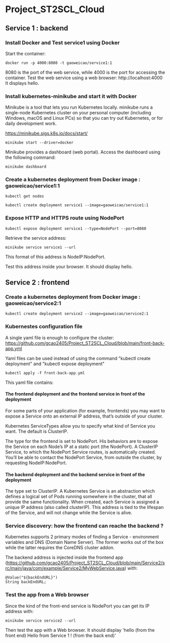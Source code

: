 # Project_ST2SCL_Cloud

## Service 1 : backend

### Install Docker and Test service1 using Docker

Start the container: 

```
docker run -p 4000:8080 -t gaoweicao/service1:1
```

8080 is the port of the web service, while 4000 is the port for accessing the container. Test the web service using a web browser: http://localhost:4000 It displays hello.

### Install kubernetes-minikube and start it with Docker

Minikube is a tool that lets you run Kubernetes locally. 
minikube runs a single-node Kubernetes cluster on your personal computer (including Windows, macOS and Linux PCs) so that you can try out Kubernetes, or for daily development work.

https://minikube.sigs.k8s.io/docs/start/

```
minikube start --driver=docker
```

Minikube provides a dashboard (web portal). Access the dashboard using the following command:

```
minikube dashboard
```

### Create a kubernetes deployment from Docker image : gaoweicao/service1:1

```
kubectl get nodes

kubectl create deployment service1 --image=gaoweicao/service1:1

```

### Expose HTTP and HTTPS route using NodePort

```
kubectl expose deployment service1 --type=NodePort --port=8080
```

Retrieve the service address: 

```
minikube service service1 --url
```

This format of this address is NodeIP:NodePort.

Test this address inside your browser. It should display hello.

## Service 2 : frontend

### Create a kubernetes deployment from Docker image : gaoweicao/service2:1

```
kubectl create deployment service2 --image=gaoweicao/service2:1
```

### Kubernestes configuration file

A single yaml file is enough to configure the cluster: https://github.com/gcao2405/Project_ST2SCL_Cloud/blob/main/front-back-app.yml

Yaml files can be used instead of using the command "kubectl create deployment" and "kubectl expose deployment"

```
kubectl apply -f front-back-app.yml
```

This yaml file contains:

#### The frontend deployment and the frontend service in front of the deployment

For some parts of your application (for example, frontends) you may want to expose a Service onto an external IP address, that’s outside of your cluster.

Kubernetes ServiceTypes allow you to specify what kind of Service you want. The default is ClusterIP.

The type for the frontend is set to NodePort. His behaviors are to expose the Service on each Node’s IP at a static port (the NodePort). A ClusterIP Service, to which the NodePort Service routes, is automatically created. You’ll be able to contact the NodePort Service, from outside the cluster, by requesting NodeIP:NodePort.

#### The backend deployment and the backend service in front of the deployment

The type set to ClusterIP. A Kubernetes Service is an abstraction which defines a logical set of Pods running somewhere in the cluster, that all provide the same functionality. When created, each Service is assigned a unique IP address (also called clusterIP). This address is tied to the lifespan of the Service, and will not change while the Service is alive.

### Service discovery: how the frontend can reache the backend ?

Kubernetes supports 2 primary modes of finding a Service - environment variables and DNS (Domain Name Server). The former works out of the box while the latter requires the CoreDNS cluster addon.

The backend address is injected inside the frontend app (https://github.com/gcao2405/Project_ST2SCL_Cloud/blob/main/Service2/src/main/java/com/example/Service2/MyWebService.java) with:
```
@Value("${backEndURL}")
String backEndURL;
```

### Test the app from a Web browser

Since the kind of the front-end service is NodePort you can get its IP address with:

```
minikube service service2 --url
```

Then test the app with a Web browser.
It should display 'hello (from the front end) Hello from Service 1 ! (from the back end)'

## 
